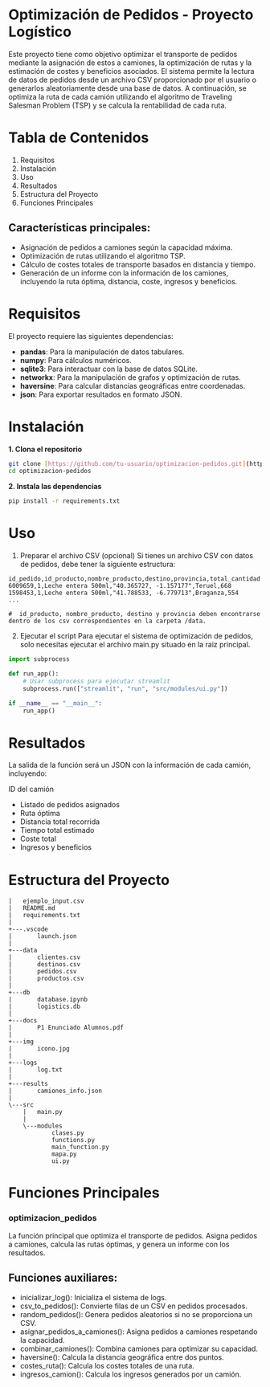 Optimización de Pedidos - Proyecto Logístico
============================================
Este proyecto tiene como objetivo optimizar el transporte de pedidos mediante la asignación de estos a camiones, la optimización de rutas y la estimación de costes y beneficios asociados. El sistema permite la lectura de datos de pedidos desde un archivo CSV proporcionado por el usuario o generarlos aleatoriamente desde una base de datos. A continuación, se optimiza la ruta de cada camión utilizando el algoritmo de Traveling Salesman Problem (TSP) y se calcula la rentabilidad de cada ruta.

# Tabla de Contenidos
1. Requisitos
2. Instalación
3. Uso
4. Resultados
5. Estructura del Proyecto
6. Funciones Principales

## Características principales:

- Asignación de pedidos a camiones según la capacidad máxima.
- Optimización de rutas utilizando el algoritmo TSP.
- Cálculo de costes totales de transporte basados en distancia y tiempo.
- Generación de un informe con la información de los camiones, incluyendo la ruta óptima, distancia, coste, ingresos y beneficios.

# Requisitos
El proyecto requiere las siguientes dependencias:

- **pandas**: Para la manipulación de datos tabulares.
- **numpy**: Para cálculos numéricos.
- **sqlite3**: Para interactuar con la base de datos SQLite.
- **networkx**: Para la manipulación de grafos y optimización de rutas.
- **haversine**: Para calcular distancias geográficas entre coordenadas.
- **json**: Para exportar resultados en formato JSON.

# Instalación
**1. Clona el repositorio**
```bash
git clone [https://github.com/tu-usuario/optimizacion-pedidos.git](https://github.com/cesarorrr/Proyecto1_Gestion_Rutas.git)
cd optimizacion-pedidos
```
**2. Instala las dependencias**
```bash
pip install -r requirements.txt
```

# Uso
1. Preparar el archivo CSV (opcional)
Si tienes un archivo CSV con datos de pedidos, debe tener la siguiente estructura:

```csv
id_pedido,id_producto,nombre_producto,destino,provincia,total_cantidad
6009659,1,Leche entera 500ml,"40.365727, -1.157177",Teruel,668
1598453,1,Leche entera 500ml,"41.788533, -6.779713",Braganza,554
...

#  id_producto, nombre_producto, destino y provincia deben encontrarse dentro de los csv correspondientes en la carpeta /data.
```


2. Ejecutar el script
Para ejecutar el sistema de optimización de pedidos, solo necesitas ejecutar el archivo main.py situado en la raiz principal.
```python
import subprocess

def run_app():
    # Usar subprocess para ejecutar streamlit
    subprocess.run(["streamlit", "run", "src/modules/ui.py"])

if __name__ == "__main__":
    run_app()
```

# Resultados
La salida de la función será un JSON con la información de cada camión, incluyendo:

ID del camión
- Listado de pedidos asignados
- Ruta óptima
- Distancia total recorrida
- Tiempo total estimado
- Coste total
- Ingresos y beneficios

# Estructura del Proyecto
```plaintext
|   ejemplo_input.csv
|   README.md
|   requirements.txt
|
+---.vscode
|       launch.json
|
+---data
|       clientes.csv
|       destinos.csv
|       pedidos.csv
|       productos.csv
|
+---db
|       database.ipynb
|       logistics.db
|
+---docs
|       P1 Enunciado Alumnos.pdf
|
+---img
|       icono.jpg
|
+---logs
|       log.txt
|
+---results
|       camiones_info.json
|
\---src
    |   main.py
    |
    \---modules
            clases.py
            functions.py
            main_function.py
            mapa.py
            ui.py
```

# Funciones Principales
### optimizacion_pedidos
La función principal que optimiza el transporte de pedidos. Asigna pedidos a camiones, calcula las rutas óptimas, y genera un informe con los resultados.

## Funciones auxiliares:
- inicializar_log(): Inicializa el sistema de logs.
- csv_to_pedidos(): Convierte filas de un CSV en pedidos procesados.
- random_pedidos(): Genera pedidos aleatorios si no se proporciona un CSV.
- asignar_pedidos_a_camiones(): Asigna pedidos a camiones respetando la capacidad.
- combinar_camiones(): Combina camiones para optimizar su capacidad.
- haversine(): Calcula la distancia geográfica entre dos puntos.
- costes_ruta(): Calcula los costes totales de una ruta.
- ingresos_camion(): Calcula los ingresos generados por un camión.
